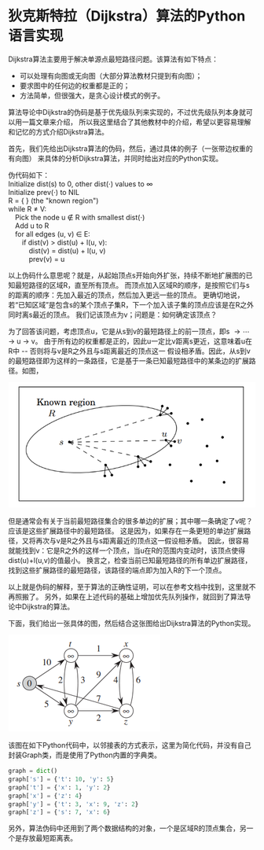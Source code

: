 狄克斯特拉（Dijkstra）算法的Python语言实现
==========================================

Dijkstra算法主要用于解决单源点最短路径问题。该算法有如下特点：

- 可以处理有向图或无向图（大部分算法教材只提到有向图）；
- 要求图中的任何边的权重都是正的；
- 方法简单，但很强大，是贪心设计模式的例子。

算法导论中Dijkstra的伪码是基于优先级队列来实现的，不过优先级队列本身就可以用一篇文章来介绍，
所以我这里结合了其他教材中的介绍，希望以更容易理解和记忆的方式介绍Dijkstra算法。

首先，我们先给出Dijkstra算法的伪码，然后，通过具体的例子（一张带边权重的有向图）
来具体的分析Dijkstra算法，并同时给出对应的Python实现。

伪代码如下：  
Initialize dist(s) to 0, other dist($\cdot$) values to $\infty$  
Initialize prev($\cdot$) to NIL  
R = { } (the "known region")  
while R $\neq$ V:  
&emsp;Pick the node u $\not\in$ R with smallest dist($\cdot$)  
&emsp;Add u to R  
&emsp;for all edges (u, v) $\in$ E:  
&emsp;&emsp;if dist(v) > dist(u) + l(u, v):  
&emsp;&emsp;&emsp;dist(v) = dist(u) + l(u, v)  
&emsp;&emsp;&emsp;prev(v) = u  

以上伪码什么意思呢？就是，从起始顶点s开始向外扩张，持续不断地扩展图的已知最短路径的区域R，直至所有顶点。
而顶点加入区域R的顺序，是按照它们与s的距离的顺序：先加入最近的顶点，然后加入更远一些的顶点。
更确切地说，若“已知区域”是包含s的某个顶点子集R，下一个加入该子集的顶点应该是在R之外同时离s最近的顶点。
我们记该顶点为v；问题是：如何确定该顶点？

为了回答该问题，考虑顶点u，它是从s到v的最短路径上的前一顶点，即s $\to \cdots \to$ u $\to$ v。
由于所有边的权重都是正的，因此u一定比v距离s更近，这意味着u在R中 -- 否则将与v是R之外且与s距离最近的顶点这一
假设相矛盾。因此，从s到v的最短路径即为这样的一条路径，它是基于一条已知最短路径中的某条边的扩展路径。如图，

![known_region](png/known_region.png)

但是通常会有关于当前最短路径集合的很多单边的扩展；其中哪一条确定了v呢？应该是这些扩展路径中的最短路径。
这是因为，如果存在一条更短的单边扩展路径，又将再次与v是R之外且与s距离最近的顶点这一假设相矛盾。
因此，很容易就能找到v：它是R之外的这样一个顶点，当u在R的范围内变动时，该顶点使得dist(u)+l(u,v)的值最小。
换言之，检查当前已知最短路径的所有单边扩展路径，找到这些扩展路径的最短路径，该路径的端点即为加入R的下一个顶点。

以上就是伪码的解释，至于算法的正确性证明，可以在参考文档中找到，这里就不再照搬了。
另外，如果在上述代码的基础上增加优先队列操作，就回到了算法导论中Dijkstra的算法。

下面，我们给出一张具体的图，然后结合这张图给出Dijkstra算法的Python实现。

![dijkstra_a](png/dijkstra_a.png)

该图在如下Python代码中，以邻接表的方式表示，这里为简化代码，并没有自己封装Graph类，而是使用了Python内置的字典类。
```python
graph = dict() 
graph['s'] = {'t': 10, 'y': 5} 
graph['t'] = {'x': 1, 'y': 2} 
graph['x'] = {'z': 4} 
graph['y'] = {'t': 3, 'x': 9, 'z': 2} 
graph['z'] = {'s': 7, 'x': 6} 
```

另外，算法伪码中还用到了两个数据结构的对象，一个是区域R的顶点集合，另一个是存放最短距离表。
